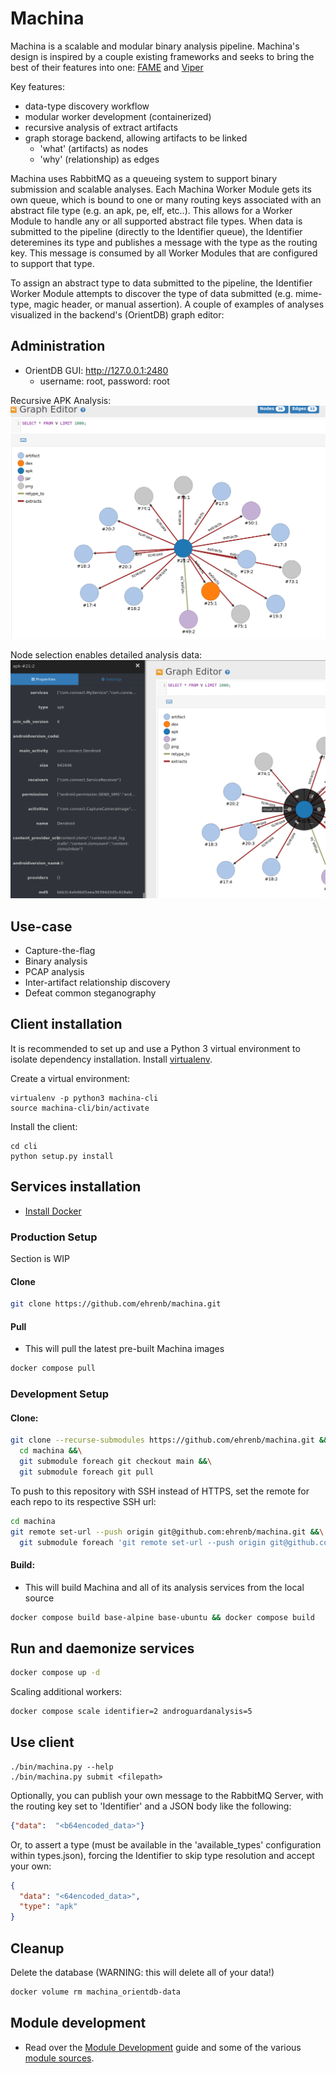 # Machina

Machina is a scalable and modular binary analysis pipeline.  Machina's design is inspired by a couple existing frameworks and seeks to bring the best of their features into one: [FAME](https://github.com/certsocietegenerale/fame) and [Viper](https://github.com/viper-framework/viper)

Key features:

* data-type discovery workflow
* modular worker development (containerized)
* recursive analysis of extract artifacts
* graph storage backend, allowing artifacts to be linked
    - 'what' (artifacts) as nodes
    - 'why' (relationship) as edges


Machina uses RabbitMQ as a queueing system to support binary submission and scalable analyses.  Each Machina Worker Module gets its own queue, which is bound to one or many routing keys associated with an abstract file type (e.g. an apk, pe, elf, etc..).  This allows for a Worker Module to handle any or all supported abstract file types.  When data is submitted to the pipeline (directly to the Identifier queue), the Identifier deteremines its type and publishes a message with the type as the routing key.  This message is consumed by all Worker Modules that are configured to support that type.  

To assign an abstract type to data submitted to the pipeline, the Identifier Worker Module attempts to discover the type of data submitted (e.g. mime-type, magic header, or manual assertion).  A couple of examples of analyses visualized in the backend's (OrientDB) graph editor:

## Administration

* OrientDB GUI: http://127.0.0.1:2480
  - username: root, password: root

Recursive APK Analysis:
![APK1](docs/machina_apk_screenshot.png)

Node selection enables detailed analysis data:
![APK2](docs/machina_apk_screenshot_2.png)

## Use-case

* Capture-the-flag 
* Binary analysis
* PCAP analysis
* Inter-artifact relationship discovery
* Defeat common steganography

## Client installation

It is recommended to set up and use a Python 3 virtual environment to isolate dependency installation. Install [virtualenv](https://python-guide-cn.readthedocs.io/en/latest/dev/virtualenvs.html).

Create a virtual environment:

```
virtualenv -p python3 machina-cli
source machina-cli/bin/activate
```

Install the client:

```
cd cli
python setup.py install
```

## Services installation

* [Install Docker](https://docs.docker.com/install/linux/docker-ce/ubuntu/)

### Production Setup

Section is WIP

#### Clone

```bash
git clone https://github.com/ehrenb/machina.git
```

#### Pull

* This will pull the latest pre-built Machina images

```bash
docker compose pull
```

### Development Setup

#### Clone:

```bash
git clone --recurse-submodules https://github.com/ehrenb/machina.git &&\
  cd machina &&\
  git submodule foreach git checkout main &&\
  git submodule foreach git pull
```

To push to this repository with SSH instead of HTTPS, set the remote for each repo to its respective SSH url:

```bash
cd machina
git remote set-url --push origin git@github.com:ehrenb/machina.git &&\
  git submodule foreach 'git remote set-url --push origin git@github.com:ehrenb/${name##*/}.git'
```

#### Build:

* This will build Machina and all of its analysis services from the local source

```bash
docker compose build base-alpine base-ubuntu && docker compose build
```

## Run and daemonize services


```bash
docker compose up -d
```


Scaling additional workers:

```bash
docker compose scale identifier=2 androguardanalysis=5
```

## Use client

```
./bin/machina.py --help
./bin/machina.py submit <filepath>
```

Optionally, you can publish your own message to the RabbitMQ Server, with the routing key set to 'Identifier' and a JSON body like the following:

```json
{"data":  "<b64encoded_data>"}
```

Or, to assert a type (must be available in the 'available_types' configuration within types.json), forcing the Identifier to skip type resolution and accept your own:

```json
{
  "data": "<64encoded_data>",
  "type": "apk"
}
```

## Cleanup

Delete the database (WARNING: this will delete all of your data!)

```bash
docker volume rm machina_orientdb-data
```


## Module development

* Read over the [Module Development](images/README.md) guide and some of the various [module sources](images/).

